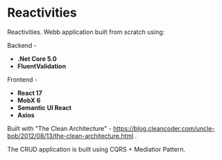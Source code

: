 # Reactivities

Reactivities. Webb application built from scratch using:

Backend - 
* **.Net Core 5.0**
* **FluentValidation**
 
Frontend -
* **React 17**
* **MobX 6**
* **Semantic UI React**
* **Axios**

Built with "The Clean Architecture" - https://blog.cleancoder.com/uncle-bob/2012/08/13/the-clean-architecture.html .

The CRUD application is built using CQRS + Mediatior Pattern.




